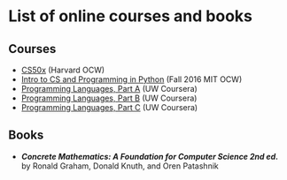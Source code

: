 # List of online courses and books
## Courses
* [CS50x](https://cs50.harvard.edu/x/2023/) (Harvard OCW)
* [Intro to CS and Programming in Python](https://ocw.mit.edu/courses/6-0001-introduction-to-computer-science-and-programming-in-python-fall-2016/) (Fall 2016 MIT OCW)
* [Programming Languages, Part A](https://www.coursera.org/learn/programming-languages) (UW Coursera)
* [Programming Languages, Part B](https://www.coursera.org/learn/programming-languages-part-b) (UW Coursera)
* [Programming Languages, Part C](https://www.coursera.org/learn/programming-languages-part-c) (UW Coursera)
## Books
* ***Concrete Mathematics: A Foundation for Computer Science 2nd ed.*** by Ronald Graham, Donald Knuth, and Oren Patashnik
